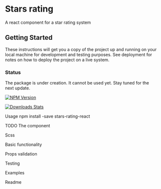 # Stars rating

A react component for a star rating system

## Getting Started

These instructions will get you a copy of the project up and running on your local machine for development and testing purposes. See deployment for notes on how to deploy the project on a live system.

### Status
The package is under creation. It cannot be used yet. Stay tuned for the next update.

<p><a href="https://npmjs.org/package/datadog-metrics" rel="nofollow"><img src="https://camo.githubusercontent.com/5f764b15a5a631771a214a086b0da2799b1c8327/68747470733a2f2f696d672e736869656c64732e696f2f6e706d2f762f64617461646f672d6d6574726963732e7376673f7374796c653d666c61742d737175617265" alt="NPM Version" data-canonical-src="https://img.shields.io/npm/v/datadog-metrics.svg?style=flat-square" style="max-width:100%;"></a>

<a href="https://www.npmjs.com/package/react-test-library-component" rel="nofollow"><img src="https://camo.githubusercontent.com/6b23c710537e328ef22ba09b126775f6cb8bf730/68747470733a2f2f696d672e736869656c64732e696f2f6e706d2f646d2f64617461646f672d6d6574726963732e7376673f7374796c653d666c61742d737175617265" alt="Downloads Stats" data-canonical-src="https://img.shields.io/npm/dm/datadog-metrics.svg?style=flat-square" style="max-width:100%;"></a></p>

Usage
npm install -save stars-rating-react

TODO
The component

Scss

Basic functionality

Props validation

Testing

Examples

Readme